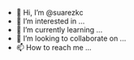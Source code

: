 - 👋 Hi, I’m @suarezkc
- 👀 I’m interested in ...
- 🌱 I’m currently learning ...
- 💞️ I’m looking to collaborate on ...
- 📫 How to reach me ...

<!---
suarezkc/suarezkc is a ✨ special ✨ repository because its `README.md` (this file) appears on your GitHub profile.
You can click the Preview link to take a look at your changes.
--->
